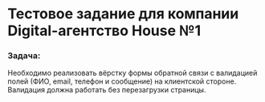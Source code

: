 # Тестовое задание для компании Digital-агентство House №1   

### Задача:
Необходимо реализовать вёрстку формы обратной связи с валидацией полей (ФИО, email, телефон и сообщение) на клиентской стороне. Валидация должна работать без перезагрузки страницы.
